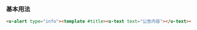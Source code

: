 ### 基本用法

``` html
<u-alert type="info"><template #title><u-text text="公告内容"></u-text></template></u-alert>
```


